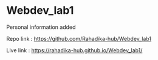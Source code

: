 # Webdev_lab1
Personal information added

Repo link : https://github.com/Rahadika-hub/Webdev_lab1

Live link : https://rahadika-hub.github.io/Webdev_lab1/
